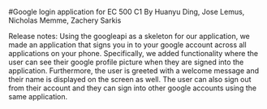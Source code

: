 #Google login application for EC 500 C1
By Huanyu Ding, Jose Lemus, Nicholas Memme, Zachery Sarkis

Release notes:
Using the googleapi as a skeleton for our application, we made an 
application that signs you in to your google account across all applications 
on your phone. Specifically, we added functionality where the user can see 
their google profile picture when they are signed into the application. 
Furthermore, the user is greeted with a welcome message and their name is 
displayed on the screen as well. The user can also sign out from their 
account and they can sign into other google accounts using the same 
application. 
